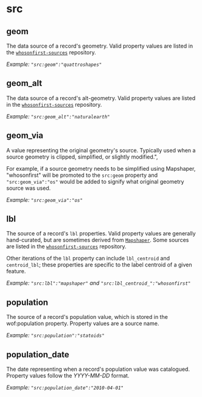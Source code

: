 # src

## geom
The data source of a record's geometry. Valid property values are listed in the [`whosonfirst-sources`](https://github.com/whosonfirst/whosonfirst-sources/tree/master/sources) repository.

_Example: `"src:geom":"quattroshapes"`_

## geom_alt
The data source of a record's alt-geometry. Valid property values are listed in the [`whosonfirst-sources`](https://github.com/whosonfirst/whosonfirst-sources/tree/master/sources) repository.

_Example: `"src:geom_alt":"naturalearth"`_

## geom_via
A value representing the original geometry's source. Typically used when a source geometry is clipped, simplified, or slightly modified.",

For example, if a source geometry needs to be simplified using Mapshaper, "whosonfirst" will be promoted to the `src:geom` property and `"src:geom_via":"os"` would be added to signify what original geometry source was used.

_Example: `"src:geom_via":"os"`_

## lbl
The source of a record's `lbl` properties. Valid property values are generally hand-curated, but are sometimes derived from [`Mapshaper`](https://github.com/mbloch/mapshaper). Some sources are listed in the [`whosonfirst-sources`](https://github.com/whosonfirst/whosonfirst-sources/tree/master/sources) repository.

Other iterations of the `lbl` property can include `lbl_centroid` and `centroid_lbl`; these properties are specific to the label centroid of a given feature.

_Example: `"src:lbl":"mapshaper"` and `"src:lbl_centroid_":"whosonfirst"`_

## population
The source of a record's population value, which is stored in the wof:population property. Property values are a source name.

_Example: `"src:population":"statoids"`_

## population_date
The date representing when a record's population value was catalogued. Property values follow the _YYYY-MM-DD_ format.

_Example: `"src:population_date":"2010-04-01"`_

